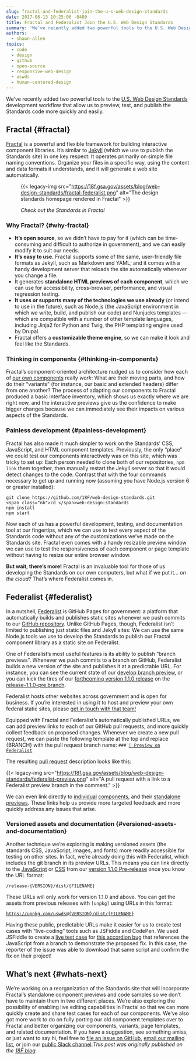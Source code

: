 ```yaml
---
slug: fractal-and-federalist-join-the-u-s-web-design-standards
date: 2017-06-13 10:25:06 -0400
title: Fractal and Federalist Join the U.S. Web Design Standards
summary: 'We’ve recently added two powerful tools to the U.S. Web Design Standards development workflow that allow us to preview, test, and publish the Standards code more quickly and easily. Fractal Fractal is a powerful and flexible framework for building interactive component libraries. It’s similar to Jekyll (which we use to publish the Standards site) in'
authors:
  - shawn-allen
topics:
  - code
  - design
  - github
  - open-source
  - responsive-web-design
  - uswds
  - human-centered-design
---
```


We’ve recently added two powerful tools to the [U.S. Web Design Standards](https://standards.usa.gov/) development workflow that allow us to preview, test, and publish the Standards code more quickly and easily.

## Fractal {#fractal}

[Fractal](http://fractal.build/) is a powerful and flexible framework for building interactive component libraries. It’s similar to [Jekyll](https://jekyllrb.com/) (which we use to publish the Standards site) in one key respect: It operates primarily on simple file naming conventions. Organize your files in a specific way, using the content and data formats it understands, and it will generate a web site automatically.<figure>{{< legacy-img src="https://18f.gsa.gov/assets/blog/web-design-standards/fractal-federalist.png" alt="The design standards homepage rendered in Fractal" >}}<figcaption>

_Check out the Standards in Fractal_</figcaption></figure>

### Why Fractal? {#why-fractal}

  * **It’s open source**, so we didn’t have to pay for it (which can be time-consuming and difficult to authorize in government), and we can easily modify it to suit our needs.
  * **It’s easy to use.** Fractal supports some of the same, user-friendly file formats as Jekyll, such as Markdown and YAML; and it comes with a handy development server that reloads the site automatically whenever you change a file.
  * It generates **standalone HTML previews of each component**, which we can use for accessibility, cross-browser, performance, and visual regression testing.
  * **It uses or supports many of the technologies we use already** (or intend to use in the future), such as Node.js (the JavaScript environment in which we write, build, and publish our code) and Nunjucks templates — which are compatible with a number of other template languages, including Jinja2 for Python and Twig, the PHP templating engine used by Drupal.
  * Fractal offers a **customizable theme engine**, so we can make it look and feel like the Standards.

### Thinking in components {#thinking-in-components}

Fractal’s component-oriented architecture nudged us to consider how each of [our own components](https://standards.usa.gov/components/) really _work_: What are their moving parts, and how do their “variants” (for instance, our basic and extended headers) differ from one another? The process of adapting our components to Fractal produced a basic interface inventory, which shows us exactly where we are right now, and the interactive previews give us the confidence to make bigger changes because we can immediately see their impacts on various aspects of the Standards.

### Painless development {#painless-development}

Fractal has also made it much simpler to work on the Standards’ CSS, JavaScript, and HTML component templates. Previously, the only “place” we could test our components interactively was on this site, which was tricky to set up: Each person needed to clone both of our repositories, <code class="highlighter-rouge">npm link</code> them together, then manually restart the Jekyll server so that it would detect changes to the code. Contrast that with the four commands necessary to get up and running now (assuming you have Node.js version 6 or greater installed):

<div class="language-sh highlighter-rouge">
  <pre class="highlight"><code>git clone https://github.com/18F/web-design-standards.git
&lt;span class="nb">cd &lt;/span>web-design-standards
npm install
npm start
</code></pre>
</div>

Now each of us has a powerful development, testing, and documentation tool at our fingertips, which we can use to test every aspect of the Standards code without any of the customizations we’ve made on the Standards site. Fractal even comes with a handy resizable preview window we can use to test the responsiveness of each component or page template without having to resize our entire browser window.

**But wait, there’s more!** Fractal is an invaluable tool for those of us developing the Standards on our own computers, but what if we put it… _on the cloud?_ That’s where Federalist comes in.

## Federalist {#federalist}

In a nutshell, [Federalist](https://federalist.fr.cloud.gov/) is GitHub Pages for government: a platform that automatically builds and publishes static sites whenever we push commits to our [GitHub repository](https://github.com/18F/web-design-standards). Unlike GitHub Pages, though, Federalist isn’t limited to publishing just static files and Jekyll sites: We can use the same Node.js tools we use to develop the Standards to publish our Fractal component library as a static site on Federalist.

One of Federalist’s most useful features is its ability to publish “branch previews”. Whenever we push commits to a branch on GitHub, Federalist builds a new version of the site and publishes it at a predictable URL. For instance, you can see the current state of our [develop branch preview](https://federalist.fr.cloud.gov/preview/18f/web-design-standards/develop/), or you can kick the tires of our [forthcoming version 1.1.0 release](https://github.com/18F/web-design-standards/releases/tag/v1.1.0-pre) on the [release-1.1.0-pre branch](https://federalist.fr.cloud.gov/preview/18f/web-design-standards/release-1.1.0-pre/).

Federalist hosts other websites across government and is open for business. If you’re interested in using it to host and preview your own federal static sites, please [get in touch with that team!](https://docs.google.com/forms/d/1iB8aW7c9r1QH3s8XElQCrnXRGjAiPUYpWG1CMeEqGIo/viewform)

Equipped with Fractal and Federalist’s automatically published URLs, we can add preview links to each of our GitHub pull requests, and more quickly collect feedback on proposed changes. Whenever we create a new pull request, we can paste the following template at the top and replace {BRANCH} with the pull request branch name: <code class="highlighter-rouge">### [:eyes: Preview on Federalist](/{BRANCH}/)</code>

The resulting [pull request](https://github.com/18F/web-design-standards/pull/1836) description looks like this:

{{< legacy-img src="https://18f.gsa.gov/assets/blog/web-design-standards/federalist-preview.png" alt="A pull request with a link to a Federalist preview branch in the comment." >}}

We can even link directly to [individual](https://federalist.fr.cloud.gov/preview/18f/web-design-standards/release-1.1.0/components/detail/header--basic.html) [components](https://federalist.fr.cloud.gov/preview/18f/web-design-standards/release-1.1.0/components/detail/header--extended.html), and their [standalone previews](https://federalist.fr.cloud.gov/preview/18f/web-design-standards/release-1.1.0/components/preview/header--basic.html). These links help us provide more targeted feedback and more quickly address any issues that arise.

### Versioned assets and documentation {#versioned-assets-and-documentation}

Another technique we’re exploring is making versioned assets (the standards CSS, JavaScript, images, and fonts) more readily accessible for testing on other sites. In fact, we’re already doing this with Federalist, which includes the git branch in its preview URLs. This means you can link directly to the [JavaScript](https://federalist.fr.cloud.gov/preview/18f/web-design-standards/release-1.1.0-pre/dist/js/uswds.min.js) or [CSS](https://federalist.fr.cloud.gov/preview/18f/web-design-standards/release-1.1.0-pre/dist/css/uswds.min.css) from our [version 1.1.0 Pre-release](https://github.com/18F/web-design-standards/releases/tag/v1.1.0-pre) once you know the URL format:

<code class="highlighter-rouge">/release-{VERSION}/dist/{FILENAME}</code>

These URLs will only work for version 1.1.0 and above. You can get the assets from previous releases with <code class="highlighter-rouge">[unpkg]</code> using URLs in this format:

<code class="highlighter-rouge">https://unpkg.com/uswds@{VERSION}/dist/{FILENAME}</code>

Having these public, predictable URLs make it easier for us to create test cases with “live-coding” tools such as JSFiddle and CodePen. We used JSFiddle to create a [live test case](https://jsfiddle.net/47Lpu62z/9/) for [this accordion bug](https://github.com/18F/web-design-standards/issues/1762) that references the JavaScript from a branch to demonstrate the proposed fix. In this case, the reporter of the issue was able to download that same script and confirm the fix on their project!

## What’s next {#whats-next}

We’re working on a reorganization of the Standards site that will incorporate Fractal’s standalone component previews and code samples so we don’t have to maintain them in two different places. We’re also exploring the possibility of enabling live editing capabilities in Fractal so that we can more quickly create and share test cases for each of our components. We’ve also got more work to do on fully porting our old component templates over to Fractal and better organizing our components, variants, page templates, and related documentation. If you have a suggestion, see something amiss, or just want to say hi, feel free to [file an issue on GitHub](https://github.com/18F/web-design-standards/issues/new), [email our mailing list](mailto:uswebdesignstandards@gsa.gov), or join our [public Slack channel](https://chat.18f.gov/)._This post was originally published on the [18F blog](https://18f.gsa.gov/2017/06/06/fractal-and-federalist-join-the-us-web-design-standards/)._
